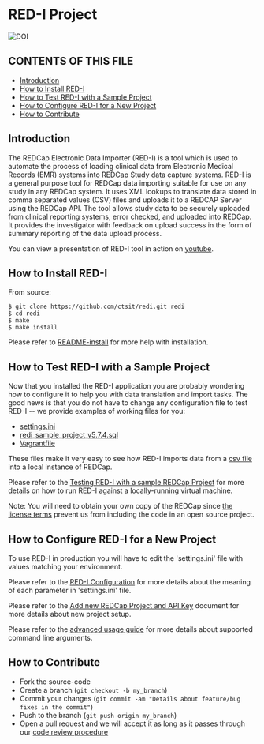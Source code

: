 # RED-I Project

![DOI](https://zenodo.org/badge/doi/10.5281/zenodo.10014.png ".")

CONTENTS OF THIS FILE
---------------------

 * [Introduction](#introduction)
 * [How to Install RED-I](#how-to-install-red-i)
 * [How to Test RED-I with a Sample Project](#how-to-test-red-i-with-a-sample-project)
 * [How to Configure RED-I for a New Project](#how-to-configure-red-i-for-a-new-project)
 * [How to Contribute](#how-to-contribute)

## Introduction

The REDCap Electronic Data Importer (RED-I) is a tool which is used to automate
the process of loading clinical data from Electronic Medical Records (EMR)
systems into [REDCap](http://www.project-redcap.org/) Study data capture systems.
RED-I is a general purpose tool for REDCap data importing suitable for use on
any study in any REDCap system. It uses XML lookups to translate data stored in
comma separated values (CSV) files and uploads it to a REDCAP Server using the
REDCap API. The tool allows study data to be securely uploaded from clinical
reporting systems, error checked, and uploaded into REDCap. It provides the
investigator with feedback on upload success in the form of summary reporting
of the data upload process.

You can view a presentation of RED-I tool in action on
[youtube](https://www.youtube.com/watch?v=0x04y5SNPL8&feature=youtu.be).

## How to Install RED-I

From source:

    $ git clone https://github.com/ctsit/redi.git redi
    $ cd redi
    $ make
    $ make install

Please refer to [README-install](doc/README-install.md) for more help with
installation.

## How to Test RED-I with a Sample Project

Now that you installed the RED-I application you are probably wondering how
to configure it to help you with data translation and import tasks.
The good news is that you do not have to change any configuration file to test
RED-I -- we provide examples of working files for you:

 * [settings.ini](config-example/settings.ini)
 * [redi_sample_project_v5.7.4.sql](config-example/vagrant-data/redi_sample_project_v5.7.4.sql)
 * [Vagrantfile](vagrant/Vagrantfile)

These files make it very easy to see how RED-I imports data from a
[csv file](config-example/synthetic-lab-data.csv) into a local instance of REDCap.

Please refer to the [Testing RED-I with a sample REDCap Project](vagrant/README.md)
for more details on how to run RED-I against a locally-running virtual machine.

Note: You will need to obtain your own copy of the REDCap since
[the license terms](https://redcap.vanderbilt.edu/consortium/participate.php)
prevent us from including the code in an open source project.

## How to Configure RED-I for a New Project

To use RED-I in production you will have to edit the 'settings.ini' file
with values matching your environment.

Please refer to the [RED-I Configuration](doc/redi_configuration.md)
for more details about the meaning of each parameter in 'settings.ini' file.

Please refer to the [Add new REDCap Project and API Key](doc/add_new_redcap_project.md)
document for more details about new project setup.

Please refer to the [advanced usage guide](doc/redi_usage.md) for more details
about supported command line arguments.

## How to Contribute

 * Fork the source-code
 * Create a branch (`git checkout -b my_branch`)
 * Commit your changes (`git commit -am "Details about feature/bug fixes in the commit"`)
 * Push to the branch (`git push origin my_branch`)
 * Open a pull request and we will accept it as long as it passes through our
 [code review procedure](doc/code-review-checklist.md)
